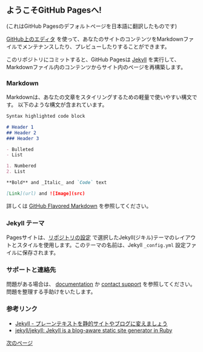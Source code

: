 ## ようこそGitHub Pagesへ!

(これはGitHub Pagesのデフォルトページを日本語に翻訳したものです)

[GitHub上のエディタ](https://github.com/heiwa4126/page1/edit/master/docs/index.md) を使って、あなたのサイトのコンテンツをMarkdownファイルでメンテナンスしたり、プレビューしたりすることができます。

このリポジトリにコミットすると、GitHub Pagesは [Jekyll](https://jekyllrb.com/) を実行して、Markdownファイル内のコンテンツからサイト内のページを再構築します。

### Markdown

Markdownは、あなたの文章をスタイリングするための軽量で使いやすい構文です。
以下のような構文が含まれています。

```markdown
Syntax highlighted code block

# Header 1
## Header 2
### Header 3

- Bulleted
- List

1. Numbered
2. List

**Bold** and _Italic_ and `Code` text

[Link](url) and ![Image](src)
```

詳しくは [GitHub Flavored Markdown](https://guides.github.com/features/mastering-markdown/) を参照してください。

### Jekyll テーマ

Pagesサイトは、[リポジトリの設定](https://github.com/heiwa4126/page1/settings) で選択したJekyll(ジキル)テーマのレイアウトとスタイルを使用します。このテーマの名前は、Jekyll `_config.yml` 設定ファイルに保存されます。

### サポートと連絡先

問題がある場合は、
[documentation](https://docs.github.com/categories/github-pages-basics/) 
か
[contact support](https://github.com/contact)
を参照してください。
問題を整理する手助けをいたします。


### 参考リンク

- [Jekyll - プレーンテキストを静的サイトやブログに変えましょう](http://jekyllrb-ja.github.io/)
- [jekyll/jekyll: Jekyll is a blog-aware static site generator in Ruby](https://github.com/jekyll/jekyll)

[次のページ](page1.html)
